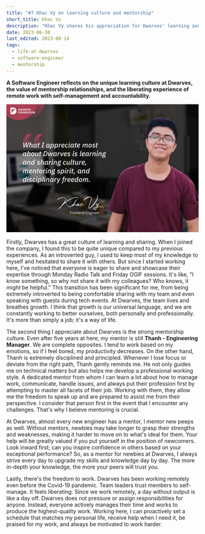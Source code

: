 ```yaml
---
title: "#7 Khac Vy on learning culture and mentorship"
short_title: Khac Vy
description: "Khac Vy shares his appreciation for Dwarves' learning and sharing culture, mentoring spirit, and the freedom to work remotely with self-management"
date: 2023-06-30
last_edited: 2023-08-14
tags:
  - life-at-dwarves
  - software-engineer
  - mentorship
---
```


**A Software Engineer reflects on the unique learning culture at Dwarves, the value of mentorship relationships, and the liberating experience of remote work with self-management and accountability.**

![Khac Vy - Software Engineer at Dwarves](assets/notion-image-1744012343392-lqbmq.webp)

Firstly, Dwarves has a great culture of learning and sharing. When I joined the company, I found this to be quite unique compared to my previous experiences. As an introverted guy, I used to keep most of my knowledge to myself and hesitated to share it with others. But since I started working here, I've noticed that everyone is eager to share and showcase their expertise through Monday Radio Talk and Friday OGIF sessions. It's like, "I know something, so why not share it with my colleagues? Who knows, it might be helpful." This transition has been significant for me, from being extremely introverted to being comfortable sharing with my team and even speaking with guests during tech events. At Dwarves, the team lives and breathes growth. I think that growth is our universal language, and we are constantly working to better ourselves, both personally and professionally. It's more than simply a job; it's a way of life.

The second thing I appreciate about Dwarves is the strong mentorship culture. Even after five years at here, my mentor is still **Thanh - Engineering Manager**. We are complete opposites. I tend to work based on my emotions, so if I feel bored, my productivity decreases. On the other hand, Thanh is extremely disciplined and principled. Whenever I lose focus or deviate from the right path, Thanh gently reminds me. He not only guides me on technical matters but also helps me develop a professional working style. A dedicated mentor from whom I can learn a lot about how to manage work, communicate, handle issues, and always put their profession first by attempting to master all facets of their job. Working with them, they allow me the freedom to speak up and are prepared to assist me from their perspective. I consider that person first in the event that I encounter any challenges. That's why I believe mentoring is crucial.

At Dwarves, almost every new engineer has a mentor, I mentor new peeps as well. Without mentors, newbies may take longer to grasp their strengths and weaknesses, making it harder to move on to what's ideal for them. Your help will be greatly valued if you put yourself in the position of newcomers. Look inward first; can you inspire confidence in others based on your exceptional performance? So, as a mentor for newbies at Dwarves, I always strive every day to upgrade my skills and knowledge day by day. The more in-depth your knowledge, the more your peers will trust you.

Lastly, there's the freedom to work. Dwarves has been working remotely even before the Covid-19 pandemic. Team leaders trust members to self-manage. It feels liberating. Since we work remotely, a day without output is like a day off. Dwarves does not pressure or assign responsibilities for anyone. Instead, everyone actively manages their time and works to produce the highest-quality work. Working here, I can proactively set a schedule that matches my personal life, receive help when I need it, be praised for my work, and always be motivated to work harder.
